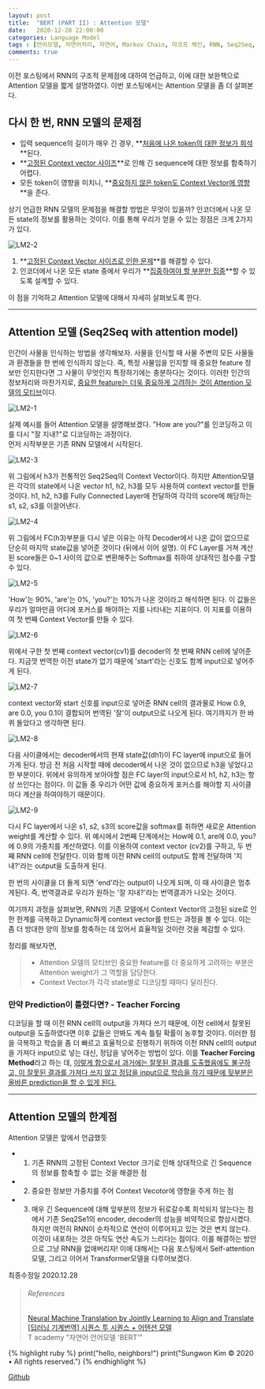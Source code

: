 ```yaml
---
layout: post
title:  "BERT (PART II) : Attention 모델"
date:   2020-12-28 22:00:00
categories: Language Model
tags : [언어모델, 자연어처리, 자연어, Markov Chain, 마코프 체인, RNN, Seq2Seq, 시퀀스 투 시퀀스, Attention, Attention Model, BERT, 버트]
comments: true
---
```


이전 포스팅에서 RNN의 구조적 문제점에 대하여 언급하고, 이에 대한 보완책으로 Attention 모델을 짧게 설명하였다. 이번 포스팅에서는 Attention 모델을 좀 더 살펴본다.

## 다시 한 번, RNN 모델의 문제점

 - 입력 sequence의 길이가 매우 긴 경우, **<u>처음에 나온 token의 대한 정보가 희석</u>**된다.  
 - **<u>고정된 Context vector 사이즈</u>**로 인해 긴 sequence에 대한 정보를 함축하기 어렵다.  
 - 모든 token이 영향을 미치니, **<u>중요하지 않은 token도 Context Vector에 영향</u>**을 준다. 

 상기 언급한 RNN 모델의 문제점을 해결할 방법은 무엇이 있을까? 인코더에서 나온 모든 state의 정보를 활용하는 것이다. 이를 통해 우리가 얻을 수 있는 장점은 크게 2가지가 있다. 
 
 ![LM2-2](/assets/images/LM2-2.png)
 
 1. **<u>고정된 Context Vector 사이즈로 인한 문제</u>**를 해결할 수 있다.  
 2. 인코더에서 나온 모든 state 중에서 우리가 **<u>집중하여야 할 부분만 집중</u>**할 수 있도록 설계할 수 있다.  

 이 점을 기억하고 Attention 모델에 대해서 자세히 살펴보도록 한다.  

--- 

## Attention 모델 (Seq2Seq with attention model)
 
 인간이 사물을 인식하는 방법을 생각해보자. 사물을 인식할 때 사물 주변의 모든 사물들과 환경들을 한 번에 인식하지 않는다. 즉, 특정 사물임을 인지할 때 중요한 feature 정보만 인지한다면 그 사물이 무엇인지 특정하기에는 충분하다는 것이다. 이러한 인간의 정보처리와 마찬가지로, <u>중요한 feature는 더욱 중요하게 고려하는 것이 Attention 모델의 모티브</u>이다.

 ![LM2-1](/assets/images/LM2-1.png)

 실제 예시를 들어 Attention 모델을 설명해보겠다. "How are you?"를 인코딩하고 이를 다시 "잘 지내?"로 디코딩하는 과정이다.  
 먼저 시작부분은 기존 RNN 모델에서 시작된다.  

 ![LM2-3](/assets/images/LM2-3.png)  

 위 그림에서 h3가 전통적인 Seq2Seq의 Context Vector이다. 하지만 Attention모델은 각각의 state에서 나온 vector h1, h2, h3를 모두 사용하여 context vector를 만들 것이다. h1, h2, h3를 Fully Connected Layer에 전달하여 각각의 score에 해당하는 s1, s2, s3를 이끌어낸다. 

 ![LM2-4](/assets/images/LM2-4.png) 
 
 위 그림에서 FC(h3)부분을 다시 넣은 이유는 아직 Decoder에서 나온 값이 없으므로 단순히 마지막 state값을 넣어준 것이다 (뒤에서 이어 설명). 이 FC Layer를 거쳐 계산된 score들은 0~1 사이의 값으로 변환해주는 Softmax를 취하여 상대적인 점수를 구할 수 있다.  

 ![LM2-5](/assets/images/LM2-5.png)  

 'How'는 90%, 'are'는 0%, 'you?'는 10%가 나온 것이라고 해석하면 된다. 이 값들은 우리가 얼마만큼 어디에 포커스를 해야하는 지를 나타내는 지표이다. 이 지표를 이용하여 첫 번째 Context Vector를 만들 수 있다.

 ![LM2-6](/assets/images/LM2-6.png) 

 위에서 구한 첫 번째 context vector(cv1)를 decoder의 첫 번째 RNN cell에 넣어준다. 지금껏 번역한 이전 state가 없기 때문에 'start'라는 신호도 함께 input으로 넣어주게 된다.

 ![LM2-7](/assets/images/LM2-7.png)  

 context vector와 start 신호를 input으로 넣어준 RNN cell의 결과물로 How 0.9, are 0.0, you 0.1이 결합되어 번역된 '잘'이 output으로 나오게 된다. 여기까지가 한 바퀴 돌았다고 생각하면 된다. 

 ![LM2-8](/assets/images/LM2-8.png)   

 다음 사이클에서는 decoder에서의 현재 state값(dh1)이 FC layer에 input으로 들어가게 된다. 방금 전 처음 시작할 때에 decoder에서 나온 것이 없으므로 h3을 넣었다고 한 부분이다. 위에서 유의하게 보아야할 점은 FC layer의 input으로서 h1, h2, h3는 항상 쓰인다는 점이다. 이 값들 중 우리가 어떤 값에 중요하게 포커스를 해야할 지 사이클마다 계산을 하여야하기 때문이다.

 ![LM2-9](/assets/images/LM2-9.png)   

 다시 FC layer에서 나온 s1, s2, s3의 score값을 softmax를 취하면 새로운 Attention weight를 계산할 수 있다. 위 예시에서 2번째 단계에서는 How에 0.1, are에 0.0, you?에 0.9의 가중치를 계산하였다. 이를 이용하여 context vector (cv2)를 구하고, 두 번째 RNN cell에 전달한다. 이와 함께 이전 RNN cell의 output도 함께 전달하여 '지내?'라는 output을 도출하게 된다.

 한 번의 사이클을 더 돌게 되면 'end'라는 output이 나오게 되며, 이 때 사이클은 멈추게된다. 즉, 번역결과로 우리가 원하는 '잘 지내?'라는 번역결과가 나오는 것이다.

 여기까지 과정을 살펴보면, RNN의 기존 모델에서 Context Vector의 고정된 size로 인한 한계를 극복하고 Dynamic하게 context vector를 만드는 과정을 볼 수 있다. 이는 좀 더 방대한 양의 정보를 함축하는 데 있어서 효율적일 것이란 것을 체감할 수 있다. 

 정리를 해보자면,  
 > - Attention 모델의 모티브인 중요한 feature를 더 중요하게 고려하는 부분은 Attention weight가 그 역할을 담당한다.  
 > - Context Vector가 각각 state별로 디코딩할 때마다 달라진다.  

 ### 만약 Prediction이 틀렸다면? - Teacher Forcing  

  디코딩을 할 때 이전 RNN cell의 output을 가져다 쓰기 때문에, 이전 cell에서 잘못된 output을 도출하였다면 이후 값들은 안봐도 계속 틀릴 확률이 농후할 것이다. 이러한 점을 극복하고 학습을 좀 더 빠르고 효율적으로 진행하기 위하여 이전 RNN cell의 output을 가져다 input으로 넣는 대신, 정답을 넣어주는 방법이 있다. 이를 **Teacher Forcing Method**라고 하는 데, <u>이렇게 함으로서 과거에는 잘못된 결과를 도출했음에도 불구하고, 이 잘못된 결과를 가져다 쓰지 않고 정답을 input으로 학습을 하기 때문에 뒷부분은 올바른 prediction을 할 수 있게 된다.</u>  

---

## Attention 모델의 한계점
 Attention 모델은 앞에서 언급했듯  
 * 1. 기존 RNN의 고정된 Context Vector 크기로 인해 상대적으로 긴 Sequence의 정보를 함축할 수 없는 것을 해결한 점  
 * 2. 중요한 정보만 가중치를 주어 Context Vecotor에 영향을 주게 하는 점  
 * 3. 매우 긴 Sequence에 대해 앞부분의 정보가 뒤로갈수록 희석되지 않는다는 점  
 에서 기존 Seq2Se1의 encoder, decoder의 성능을 비약적으로 향상시켰다.  
 하지만 여전히 RNN이 순차적으로 연산이 이루어지고 있는 것은 변치 않는다. 이것이 내포하는 것은 아직도 연산 속도가 느리다는 점이다. 이를 해결하는 방안으로 그냥 RNN을 없애버리자! 이에 대해서는 다음 포스팅에서 Self-attention모델, 그리고 이어서 Transformer모델을 다루어보겠다. 

최종수정일 2020.12.28



> ###### References
> [Neural Machine Translation by Jointly Learning to Align and Translate](https://arxiv.org/pdf/1409.0473.pdf)  
> [[딥러닝 기계번역] 시퀀스 투 시퀀스 + 어텐션 모델](www.youtube/watch?v=WsQLdu2JMgl)  
> T academy "자연어 언어모델 'BERT'"  

{% highlight ruby %}
print("hello, neighbors!")
print("Sungwon Kim © 2020 • All rights reserved.")
{% endhighlight %}

[Github][githuburl]

[githuburl]: https://github.com/kpiswon


